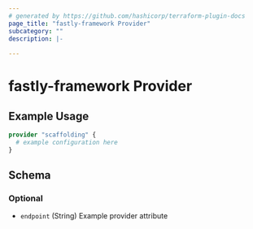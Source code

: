 ```yaml
---
# generated by https://github.com/hashicorp/terraform-plugin-docs
page_title: "fastly-framework Provider"
subcategory: ""
description: |-
  
---
```


# fastly-framework Provider



## Example Usage

```terraform
provider "scaffolding" {
  # example configuration here
}
```

<!-- schema generated by tfplugindocs -->
## Schema

### Optional

- `endpoint` (String) Example provider attribute
